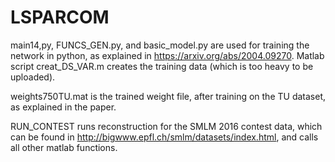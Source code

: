 # LSPARCOM

main14,py, FUNCS_GEN.py, and basic_model.py are used for training the network in python, as explained in https://arxiv.org/abs/2004.09270.
Matlab script creat_DS_VAR.m creates the training data (which is too heavy to be uploaded). 

weights750TU.mat is the trained weight file, after training on the TU dataset, as explained in the paper.

RUN_CONTEST runs reconstruction for the SMLM 2016 contest data, which can be found in http://bigwww.epfl.ch/smlm/datasets/index.html, and calls all other matlab functions.
